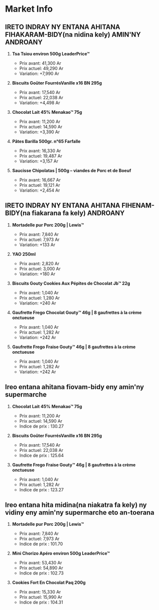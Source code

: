 # Market Info

## IRETO INDRAY NY ENTANA AHITANA FIHAKARAM-BIDY(na nidina kely) AMIN'NY ANDROANY

1. **Tsa Tsiou environ 500g LeaderPrice™**
   - Prix avant: 41,300 Ar
   - Prix actuel: 49,290 Ar
   - Variation: +7,990 Ar

2. **Biscuits Goûter FourrésVanille x16 BN 295g**
   - Prix avant: 17,540 Ar
   - Prix actuel: 22,038 Ar
   - Variation: +4,498 Ar

3. **Chocolat Lait 45% Menakao™ 75g**
   - Prix avant: 11,200 Ar
   - Prix actuel: 14,590 Ar
   - Variation: +3,390 Ar

4. **Pâtes Barilla 500gr. n°65 Farfalle**
   - Prix avant: 16,330 Ar
   - Prix actuel: 19,487 Ar
   - Variation: +3,157 Ar

5. **Saucisse Chipolatas | 500g – viandes de Porc et de Boeuf**
   - Prix avant: 16,667 Ar
   - Prix actuel: 19,121 Ar
   - Variation: +2,454 Ar

## IRETO INDRAY NY ENTANA AHITANA FIHENAM-BIDY(na fiakarana fa kely) ANDROANY

1. **Mortadelle pur Porc 200g |  Lewis™**
   - Prix avant: 7,840 Ar
   - Prix actuel: 7,973 Ar
   - Variation: +133 Ar

2. **YAO 250ml**
   - Prix avant: 2,820 Ar
   - Prix actuel: 3,000 Ar
   - Variation: +180 Ar

3. **Biscuits Gouty Cookies Aux  Pépites de Chocolat  Jb™ 22g**
   - Prix avant: 1,040 Ar
   - Prix actuel: 1,280 Ar
   - Variation: +240 Ar

4. **Gaufrette Frego Chocolat Gouty™ 46g | 8 gaufrettes à la crème onctueuse**
   - Prix avant: 1,040 Ar
   - Prix actuel: 1,282 Ar
   - Variation: +242 Ar

5. **Gaufrette Frego Fraise Gouty™ 46g | 8 gaufrettes à la crème onctueuse**
   - Prix avant: 1,040 Ar
   - Prix actuel: 1,282 Ar
   - Variation: +242 Ar

## Ireo entana ahitana fiovam-bidy eny amin'ny supermarche

1. **Chocolat Lait 45% Menakao™ 75g**
   - Prix avant: 11,200 Ar
   - Prix actuel: 14,590 Ar
   - Indice de prix : 130.27

2. **Biscuits Goûter FourrésVanille x16 BN 295g**
   - Prix avant: 17,540 Ar
   - Prix actuel: 22,038 Ar
   - Indice de prix : 125.64

3. **Gaufrette Frego Fraise Gouty™ 46g | 8 gaufrettes à la crème onctueuse**
   - Prix avant: 1,040 Ar
   - Prix actuel: 1,282 Ar
   - Indice de prix : 123.27

## Ireo entana hita midina(na niakatra fa kely) ny vidiny eny amin'ny supermarche eto an-toerana

1. **Mortadelle pur Porc 200g |  Lewis™**
   - Prix avant: 7,840 Ar
   - Prix actuel: 7,973 Ar
   - Indice de prix : 101.70

2. **Mini Chorizo Apéro environ 500g LeaderPrice™**
   - Prix avant: 53,430 Ar
   - Prix actuel: 54,890 Ar
   - Indice de prix : 102.73

3. **Cookies Fort En Chocolat Paq 200g**
   - Prix avant: 15,330 Ar
   - Prix actuel: 15,990 Ar
   - Indice de prix : 104.31

